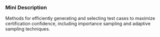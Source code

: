 ### Mini Description

Methods for efficiently generating and selecting test cases to maximize certification confidence, including importance sampling and adaptive sampling techniques.
